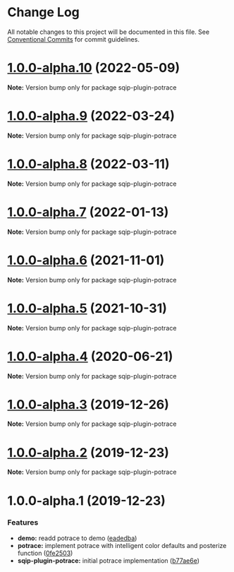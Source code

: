 # Change Log

All notable changes to this project will be documented in this file.
See [Conventional Commits](https://conventionalcommits.org) for commit guidelines.

# [1.0.0-alpha.10](https://github.com/axe312ger/sqip/compare/sqip-plugin-potrace@1.0.0-alpha.9...sqip-plugin-potrace@1.0.0-alpha.10) (2022-05-09)

**Note:** Version bump only for package sqip-plugin-potrace





# [1.0.0-alpha.9](https://github.com/axe312ger/sqip/compare/sqip-plugin-potrace@1.0.0-alpha.8...sqip-plugin-potrace@1.0.0-alpha.9) (2022-03-24)

**Note:** Version bump only for package sqip-plugin-potrace





# [1.0.0-alpha.8](https://github.com/axe312ger/sqip/compare/sqip-plugin-potrace@1.0.0-alpha.7...sqip-plugin-potrace@1.0.0-alpha.8) (2022-03-11)

**Note:** Version bump only for package sqip-plugin-potrace





# [1.0.0-alpha.7](https://github.com/axe312ger/sqip/compare/sqip-plugin-potrace@1.0.0-alpha.6...sqip-plugin-potrace@1.0.0-alpha.7) (2022-01-13)

**Note:** Version bump only for package sqip-plugin-potrace





# [1.0.0-alpha.6](https://github.com/axe312ger/sqip/compare/sqip-plugin-potrace@1.0.0-alpha.5...sqip-plugin-potrace@1.0.0-alpha.6) (2021-11-01)

**Note:** Version bump only for package sqip-plugin-potrace





# [1.0.0-alpha.5](https://github.com/axe312ger/sqip/compare/sqip-plugin-potrace@1.0.0-alpha.4...sqip-plugin-potrace@1.0.0-alpha.5) (2021-10-31)

**Note:** Version bump only for package sqip-plugin-potrace





# [1.0.0-alpha.4](https://github.com/axe312ger/sqip/compare/sqip-plugin-potrace@1.0.0-alpha.3...sqip-plugin-potrace@1.0.0-alpha.4) (2020-06-21)

**Note:** Version bump only for package sqip-plugin-potrace





# [1.0.0-alpha.3](https://github.com/axe312ger/sqip/compare/sqip-plugin-potrace@1.0.0-alpha.2...sqip-plugin-potrace@1.0.0-alpha.3) (2019-12-26)

**Note:** Version bump only for package sqip-plugin-potrace





# [1.0.0-alpha.2](https://github.com/axe312ger/sqip/compare/sqip-plugin-potrace@1.0.0-alpha.1...sqip-plugin-potrace@1.0.0-alpha.2) (2019-12-23)

**Note:** Version bump only for package sqip-plugin-potrace





# 1.0.0-alpha.1 (2019-12-23)


### Features

* **demo:** readd potrace to demo ([eadedba](https://github.com/axe312ger/sqip/commit/eadedba126ad750b2f02e5b3b37d008e605de505))
* **potrace:** implement potrace with intelligent color defaults and posterize function ([0fe2503](https://github.com/axe312ger/sqip/commit/0fe2503c92486b07a01382638ac92b475dead67d))
* **sqip-plugin-potrace:** initial potrace implementation ([b77ae6e](https://github.com/axe312ger/sqip/commit/b77ae6e4df43ba8bdc4aaa64f854b850f4dd4ade))
